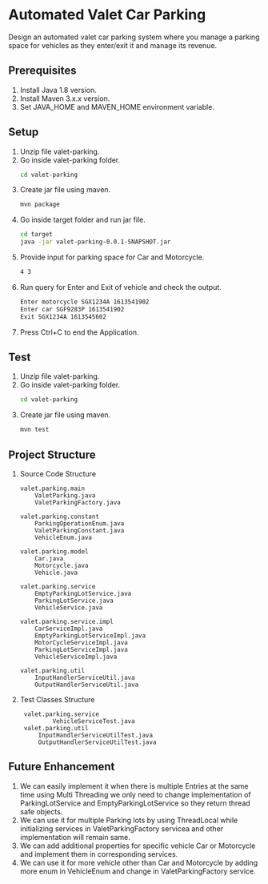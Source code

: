 # Automated Valet Car Parking

Design an automated valet car parking system where you manage a parking space
for vehicles as they enter/exit it and manage its revenue.

## Prerequisites
1. Install Java 1.8 version.
2. Install Maven 3.x.x version.
3. Set JAVA_HOME and MAVEN_HOME environment variable.

## Setup
1. Unzip file valet-parking.
2. Go inside valet-parking folder.
   ```sh
   cd valet-parking
   ```
3. Create jar file using maven.
   ```sh
   mvn package
   ```
4. Go inside target folder and run jar file.
   ```sh
   cd target
   java -jar valet-parking-0.0.1-SNAPSHOT.jar
   ```
5. Provide input for parking space for Car and Motorcycle.
   ```sh
   4 3
   ```
6. Run query for Enter and Exit of vehicle and check the output.
   ```sh
   Enter motorcycle SGX1234A 1613541902
   Enter car SGF9283P 1613541902
   Exit SGX1234A 1613545602
   ```
7. Press Ctrl+C to end the Application.

## Test
1. Unzip file valet-parking.
2. Go inside valet-parking folder.
   ```sh
   cd valet-parking
   ```
3. Create jar file using maven.
   ```sh
   mvn test
   ```
## Project Structure
1. Source Code Structure   
    ```
	valet.parking.main
		ValetParking.java
		ValetParkingFactory.java

	valet.parking.constant
		ParkingOperationEnum.java
		ValetParkingConstant.java
		VehicleEnum.java

	valet.parking.model
		Car.java
		Motorcycle.java
		Vehicle.java

	valet.parking.service
		EmptyParkingLotService.java
		ParkingLotService.java
		VehicleService.java

	valet.parking.service.impl
		CarServiceImpl.java
		EmptyParkingLotServiceImpl.java
		MotorCycleServiceImpl.java
		ParkingLotServiceImpl.java
		VehicleServiceImpl.java

	valet.parking.util
		InputHandlerServiceUtil.java
		OutputHandlerServiceUtil.java
   ```
2. Test Classes Structure
   ```
    valet.parking.service
            VehicleServiceTest.java	
    valet.parking.util
	    InputHandlerServiceUtilTest.java
	    OutputHandlerServiceUtilTest.java
   ```

## Future Enhancement
1. We can easily implement it when there is multiple Entries at the same time using Multi Threading we only need to change implementation of ParkingLotService and EmptyParkingLotService so they return thread safe objects.
2. We can use it for multiple Parking lots by using ThreadLocal while initializing services in ValetParkingFactory servicea and other implementation will remain same.
3. We can add additional properties for specific vehicle Car or Motorcycle and implement them in corresponding services.
4. We can use it for more vehicle other than Car and Motorcycle by adding more enum in VehicleEnum and change in ValetParkingFactory service.